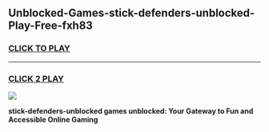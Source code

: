 
## Unblocked-Games-stick-defenders-unblocked-Play-Free-fxh83
<h3>
<a href="https://premium76.site?title=stick-defenders-unblocked&ref=23A">CLICK TO PLAY</a></h3>
<hr>

<h3>
<a href="https://premium76.site?title=stick-defenders-unblocked&ref=23A">CLICK 2 PLAY</a>
  
</h3>

<a href="https://premium76.site?title=stick-defenders-unblocked&ref=23A"><img src="https://clearcache.store/games.png"></a>


**stick-defenders-unblocked games unblocked: Your Gateway to Fun and Accessible Online Gaming**
